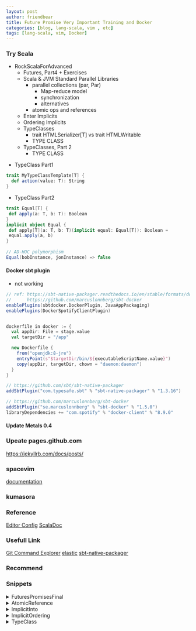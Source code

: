 ```yaml
---
layout: post
author: friendbear
title: Future Promise Very Important Training and Docker
categories: [blog, lang-scala, vim , etc]
tags: [lang-scala, vim, Docker]
---
```



### Try Scala
- RockScalaForAdvanced
  - Futures, Part4 + Exercises
  - Scala & JVM Standard Parallel Libraries
    - parallel collections (par, Par)
      - Map-reduce model
      - synchronization
      - alternatives
    - atomic ops and references
  - Enter Implicits
  - Ordering Implicits
  - TypeClasses
    - trait HTMLSerializer[T] vs trait HTMLWritable
    - TYPE CLASS
  - TypeClasses, Part 2
    - TYPE CLASS

* TypeClass Part1
```scala
trait MyTypeClassTemplate[T] {
  def action(value: T): String
}
```

* TypeClass Part2
 ```scala
trait Equal[T] {
  def apply(a: T, b: T): Boolean
}
implicit object Equal {
  def apply[T](a: T, b: T)(implicit equal: Equal[T]): Boolean =
  equal.apply(a, b)
}
  
// AD-HOC polymorphism
Equal(bobInstance, jonInstance) => false
```

#### Docker sbt plugin
* not working

```build.sbt
// ref: https://sbt-native-packager.readthedocs.io/en/stable/formats/docker.html
//      https://github.com/marcuslonnberg/sbt-docker
enablePlugins(sbtdocker.DockerPlugin, JavaAppPackaging)
enablePlugins(DockerSpotifyClientPlugin)


dockerfile in docker := {
  val appDir: File = stage.value
  val targetDir = "/app"

  new Dockerfile {
    from("openjdk:8-jre")
    entryPoint(s"$targetDir/bin/${executableScriptName.value}")
    copy(appDir, targetDir, chown = "daemon:daemon")
  }
}
```

```plugins.sbt
// https://github.com/sbt/sbt-native-packager
addSbtPlugin("com.typesafe.sbt" % "sbt-native-packager" % "1.3.16")

// https://github.com/marcuslonnberg/sbt-docker
addSbtPlugin("se.marcuslonnberg" % "sbt-docker" % "1.5.0")
libraryDependencies += "com.spotify" % "docker-client" % "8.9.0"
```

#### Update Metals 0.4

### Upeate pages.github.com
<https://jekyllrb.com/docs/posts/>

### spacevim
[documentation](https://spacevim.org/documentation/#core-pillars)

### kumasora

### Reference
[Editor Config](https://editorconfig.org/)
[ScalaDoc](https://docs.scala-lang.org/style/scaladoc.html)

### Usefull Link
[Git Command Explorer](https://gitexplorer.com/)
[elastic](https://www.elastic.co/jp/products)
[sbt-native-packager](https://sbt-native-packager.readthedocs.io/en/stable/)

### Recommend


### Snippets

<details>
<summary>FuturesPromisesFinal</summary>
<pre>
<code>
#!/usr/bin/env amm
@main
def FuturesPromisesFinal(args: String*) = {
  /*
    1) fulfill a future IMMEDIATELY with a value
    2) inSequence(fa, fb)
    3) first(fa, fb) => new future with the first value of the two futures
    4) last(fa, fb) => new future with the last value
    5) retryUntil[T](action: () => Future[T], condition: T=> Boolean): Future[T]
   */

  // 1 - fulfill immediately
  def fulfillImmediately[T](value: T): Future[T] = Future(value)

  // 2 - inSequence
  def inSequence[A, B](first: Future[A], second: Future[B]): Future[B] =
    first.flatMap(_ => second)

  // 3 - first out of two futures
  def first[A](fa: Future[A], fb: Future[A]): Future[A] = {
    val promise = Promise[A]
    fa.onComplete {
      case Success(r) => try {
        promise.success(r)
      } catch {
        case _ =>
      }
      case Failure(t) => try {
        promise.failure(t)
      } catch {
        case _ =>
      }
    }
    fb.onComplete {
      case Success(r) => try {
        promise.success(r)
      } catch {
        case _ =>
      }
      case Failure(t) => try {
        promise.failure(t)
      } catch {
        case _ =>
      }
    }
    promise.future
  }

  def firstRefactor[A](fa: Future[A], fb: Future[A]): Future[A] = {
    val promise = Promise[A]

    def tryComplete(promise: Promise[A], result: Try[A]) = result match {
      case Success(r) => try {
        promise.success(r)
      } catch {
        case _ =>
      }
      case Failure(t) => try {
        promise.failure(t)
      } catch {
        case _ =>
      }
    }

    fa.onComplete(result => tryComplete(promise, result))
    fb.onComplete(tryComplete(promise, _))
    promise.future
    }

    def firstRefactorUsePromiseTryComplete[A](fa: Future[A], fb: Future[A]): Future[A] = {
      val promise = Promise[A]
      fa.onComplete(promise.tryComplete(_))
      fb.onComplete(promise.tryComplete)
      promise.future
    }

  // 4 - last out of the two futures

  def last[A](fa: Future[A], fb: Future[A]): Future[A] = {
    // 1 promise which both futures will try to complete
    // 2 promise which the LAST future will complete
    val bothPromise = Promise[A]
    val lastPromise = Promise[A]
    val checkAndComplete = (result: Try[A]) =>
      if(!bothPromise.tryComplete(result))
        lastPromise.complete(result)
    /*
    fa.onComplete(result => {
      if (!bothPromise.tryComplete(result))
        lastPromise.complete(result)
    })
    fb.onComplete(result => {
      if (!bothPromise.tryComplete(result))
        lastPromise.complete(result)
    })
    */
    fa.onComplete(checkAndComplete)
    fa.onComplete(checkAndComplete)

    lastPromise.future
  }

  val fast = Future {
    Thread.sleep(100)
    42
  }
  val slow = Future {
    Thread.sleep(200)
    45
  }
  first(fast, slow).foreach(f => println("FIRST: " + f))
  last(fast, slow).foreach(l => println("LAST: " + l))

  Thread.sleep(1000)

  // retry until
  {
    def retryUntil[A](action: () => Future[A], condition: A => Boolean): Future[A] =
      action()
        .filter(condition)
        .recoverWith {
          case _ => retryUntil(action, condition)
        }

    val random = new Random()
    val action = () => Future {
      Thread.sleep(100)
      val nextValue = random.nextInt(100)
      println("generated " + nextValue)
      nextValue
    }
    retryUntil(action, (x: Int) => x < 10).foreach(result => println("settled at " + result))
    Thread.sleep(10000)
  }
</code>
</pre>
</details>

<details>
<summary>AtomicReference</summary>
<pre>
<code>
#!/usr/bin/env amm
@main
def AtomicReference(args: String*) = {
  // 2 - atomic ops and references

  val atomic = new AtomicReference[Int](2)
  val atomicList = List(
    atomic.get(), // thread-safe read
    atomic.set(4), // thread-safe write
    atomic.getAndSet(5), // thread safe combo
    atomic.compareAndSet(38, 56), // if the value is 38, then set to 56
    atomic.updateAndGet(_ + 1),
    atomic.getAndUpdate(_ + 1),
    atomic.accumulateAndGet(12, _ + _),
    atomic.getAndAccumulate(12, _ + _),
    atomic.get()
  ).filter(_ != ())
  atomicList.foreach(println)
  /*
    2
    4
    false
    6
    6
    19
    19
    31
  */
}
</code>
</pre>
</details>
<details>
<summary>ImplicitInto</summary>
<pre>
<code>
#!/usr/bin/env amm

@main
def ImplicitInto(args: String*) = {
  // tuples
  /*
    implicit final class ArrowAssoc[A](private val self: A) extends AnyVal {
      @inline def -> [B](y: B): Tuple2[A, B] = Tuple2(self, y)
      def →[B](y: B): Tuple2[A, B] = ->(y)
    }
   */
  var pair = "Daniel" -> "555"
  val intPair = 1 -> 2

  case class Person(name: String) {
    def greet = s"Hi, my name is $name!"
  }

  implicit def fromStringToPerson(str: String): Person = Person(str)

  println("Peter".greet)  // println(fromStringToPerson("Peter").greet)

  /* Compile Error
  class A {
    def greet: Int = 2
  }
  implicit def fromStringToA(str: String): A = new A
  */
  def increment(x: Int)(implicit amount: Int) = x + amount
  implicit val defaultAmount = 10

  increment(2)
  // NOT default argument
}
</code>
</pre>
</details>
<details>
<summary>ImplicitOrdering</summary>
<pre>
<code>
#!/usr/bin/env amm

@main
def ImplicitOrdering(args: String*) = {
  implicit def reverseOrdering(): Ordering[Int] = Ordering.fromLessThan(_ > _)
  implicit val normalOrdering: Ordering[Int] = Ordering.fromLessThan(_ < _)
  println(List(1, 4, 5, 3, 2).sorted(normalOrdering))

  // scala.Predef

  /*
    Implicits: (used as implicit parameters):
      - val/var
      - object
      - accessor methods = defs with no parentheses
   */

  // Exercise
  case class Person(name: String, age: Int)

  val person = List(
    Person("Steve", 30),
    Person("Amy", 22),
    Person("John", 66)
  )

  object AlphabeticNameOrdering {
    implicit val alphabeticOrdering: Ordering[Person] =
      Ordering.fromLessThan((x, y) => x.name.compareTo(y.name) < 0)
  }
  object AgeOrdering {
    implicit val ageOrdering: Ordering[Person] = Ordering.fromLessThan((x, y) => x.age < y.age)
  }

  /*
    Implicit scope
    - normal scope = LOCAL SCOPE
    - imported scope
    - companions of all types involved in the method signature 🔴
      - List
      - Ordering
      - all the types involved = A or any supertype
   */
  // def sorted[B >: A](implicit ord: Ordering[B]): List[B]
  import AgeOrdering._
  println(person.sorted) // => List(Person(Amy,22), Person(Steve,30), Person(John,66))

  /*
    Exercise.

    - totalPrice = most used (%50)
    - by unit count = 25%
    - by unit price = 25%
   */
  case class Purchase(nUnits: Int, unitPrice: Double)
  object Purchase {
    implicit val totalPriceOrdering: Ordering[Purchase] = Ordering.fromLessThan((x, y) => x.nUnits * x.unitPrice > y.nUnits * y.unitPrice)
  }

  object UnitCountOrdering {
    implicit val unitCostOrdering: Ordering[Purchase] = Ordering.fromLessThan(_.nUnits < _.nUnits)
  }
  object UnitPriceOrdering {
    implicit val unitPriceOrdering: Ordering[Purchase] = Ordering.fromLessThan(_.unitPrice < _.unitPrice)
  }
}

</code>
</pre>
</details>
<details>
<summary>TypeClass</summary>
<pre>
<code>
#!/usr/bin/env amm

@main
def TypeClass(args: String*) = {

  trait HTMLWritable {
    def toHtml: String
  }

  case class User(name: String, age: Int, email: String) extends HTMLWritable {
    override def toHtml: String = s"<div>$name ($age yo) <a href=$email/> </div>"
  }
  User("John", 32, "john@rockthejvm.com").toHtml

  /*
    1 - for the type WE write
    2 - ONE implementation out of quite a number
   */
  // option 2 - pattern matching
  object HTMLSerializerPatternMatching {
    def serializeToHtml(value: Any) = value match {
      case User(n, a, e) => ()
      case _ => ()
    }
  }
  /*
    1 - lost type safety => HTMLSerializerPatternMatching
    2 - need to modify the code every time
    3 - still ONE implementation
   */
  trait HTMLSerializer[T] {
    def serialize(value: T): String
  }
  object UserSerializer extends HTMLSerializer[User] {
    override def serialize(user: User): String =
      s"<div>${user.name} (${user.age} yo) <a href=${user.email}/></div"
  }

  val john = User("John", 32, " john@rockthejvm.com")
  println(UserSerializer.serialize(john))

  // 1 - we can define serializers for other types
  import java.util.Date
  object DateSerializer extends HTMLSerializer[Date] {
    override def serialize(date: Date): String = s"<div>${date.toString()}</div>"
  }

  // 2 - we can define MULTIPLE serializers
  object PartialUserSerializer extends HTMLSerializer[User] {
    def serialize(user: User): String = s"<div>${user.name}</div>"
  }

  // TYPE CLASS
  trait MyTypeClassTemplate[T] {
    def action(value: T): String
  }

  /**
    * Equality
    */
  trait Equal[T] {
    def apply(a: T, b: T): Boolean
  }
  object NameEquality extends Equal[User] {
    override def apply(a: User, b: User): Boolean = a.name == b.name
  }
  object FullEquality extends Equal[User] {
    override def apply(a: User, b: User): Boolean = a.name == b.name && a.email == b.email
  }
  val ken = User("Ken", 32, " ken@rockthejvm.com")
  val bob = User("Bob", 42, " bob@rockthejvm.com")
  println(NameEquality(ken, bob))
  println(FullEquality(ken, bob))
}
</code>
</pre>
</details>

